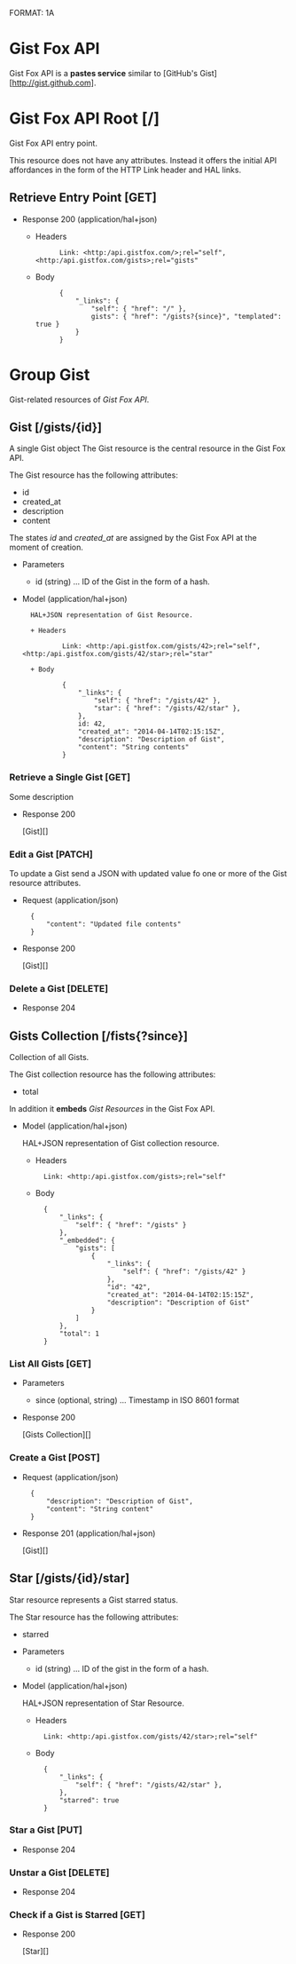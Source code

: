 FORMAT: 1A

# Gist Fox API
Gist Fox API is a **pastes service** similar to [GitHub's Gist][http://gist.github.com].

# Gist Fox API Root [/]
Gist Fox API entry point.

This resource does not have any attributes. Instead it offers the initial API affordances in the form of the HTTP Link header and HAL links.

## Retrieve Entry Point [GET]

+ Response 200 (application/hal+json)
    + Headers

                Link: <http:/api.gistfox.com/>;rel="self",<http:/api.gistfox.com/gists>;rel="gists"

    + Body

                {
                    "_links": {
                        "self": { "href": "/" },
                        gists": { "href": "/gists?{since}", "templated": true }
                    }
                }

# Group Gist
Gist-related resources of *Gist Fox API*.

## Gist [/gists/{id}]
A single Gist object The Gist resource is the central resource in the Gist Fox API.

The Gist resource has the following attributes:

- id
- created_at
- description
- content

The states *id* and *created_at* are assigned by the Gist Fox API at the moment of creation.

+ Parameters
    + id (string) ... ID of the Gist in the form of a hash.

+ Model (application/hal+json)

        HAL+JSON representation of Gist Resource.

        + Headers

                Link: <http:/api.gistfox.com/gists/42>;rel="self", <http:/api.gistfox.com/gists/42/star>;rel="star"

        + Body

                {
                    "_links": {
                        "self": { "href": "/gists/42" },
                        "star": { "href": "/gists/42/star" },
                    },
                    id: 42,
                    "created_at": "2014-04-14T02:15:15Z",
                    "description": "Description of Gist",
                    "content": "String contents"
                }

### Retrieve a Single Gist [GET]
Some description

+ Response 200

    [Gist][]

### Edit a Gist [PATCH]
To update a Gist send a JSON with updated value fo one or more of the Gist resource attributes.

+ Request (application/json)

        {
            "content": "Updated file contents"
        }

+ Response 200

    [Gist][]

### Delete a Gist [DELETE]
+ Response 204

## Gists Collection [/fists{?since}]
Collection of all Gists.

The Gist collection resource has the following attributes:

- total

In addition it **embeds** *Gist Resources* in the Gist Fox API.

+ Model (application/hal+json)

    HAL+JSON representation of Gist collection resource.

    + Headers

            Link: <http:/api.gistfox.com/gists>;rel="self"

    + Body

            {
                "_links": {
                    "self": { "href": "/gists" }
                },
                "_embedded": {
                    "gists": [
                        {
                            "_links": {
                                "self": { "href": "/gists/42" }
                            },
                            "id": "42",
                            "created_at": "2014-04-14T02:15:15Z",
                            "description": "Description of Gist"
                        }
                    ]
                },
                "total": 1
            }

### List All Gists [GET]
+ Parameters
    + since (optional, string) ... Timestamp in ISO 8601 format

+ Response 200

    [Gists Collection][]

### Create a Gist [POST]
+ Request (application/json)

        {
            "description": "Description of Gist",
            "content": "String content"
        }

+ Response 201 (application/hal+json)

    [Gist][]

## Star [/gists/{id}/star]
Star resource represents a Gist starred status.

The Star resource has the following attributes:

- starred

+ Parameters

    + id (string)  ... ID of the gist in the form of a hash.

+ Model (application/hal+json)

    HAL+JSON representation of Star Resource.

    + Headers

            Link: <http:/api.gistfox.com/gists/42/star>;rel="self"

    + Body

            {
                "_links": {
                    "self": { "href": "/gists/42/star" },
                },
                "starred": true
            }

### Star a Gist [PUT]
+ Response 204

### Unstar a Gist [DELETE]
+ Response 204

### Check if a Gist is Starred [GET]
+ Response 200

    [Star][]
